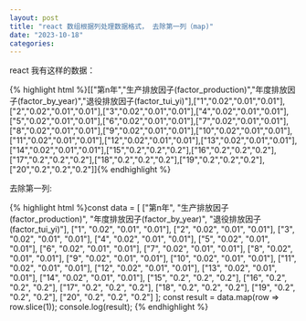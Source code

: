 ```yaml
---
layout: post
title: "react 数组根据列处理数据格式， 去除第一列（map)"
date: "2023-10-18"
categories: 
---
```

<p>react 我有这样的数据：</p>
{% highlight html %}[[&quot;第n年&quot;,&quot;生产排放因子(factor_production)&quot;,&quot;年度排放因子(factor_by_year)&quot;,&quot;退役排放因子(factor_tui_yi)&quot;],[&quot;1&quot;,&quot;0.02&quot;,&quot;0.01&quot;,&quot;0.01&quot;],[&quot;2&quot;,&quot;0.02&quot;,&quot;0.01&quot;,&quot;0.01&quot;],[&quot;3&quot;,&quot;0.02&quot;,&quot;0.01&quot;,&quot;0.01&quot;],[&quot;4&quot;,&quot;0.02&quot;,&quot;0.01&quot;,&quot;0.01&quot;],[&quot;5&quot;,&quot;0.02&quot;,&quot;0.01&quot;,&quot;0.01&quot;],[&quot;6&quot;,&quot;0.02&quot;,&quot;0.01&quot;,&quot;0.01&quot;],[&quot;7&quot;,&quot;0.02&quot;,&quot;0.01&quot;,&quot;0.01&quot;],[&quot;8&quot;,&quot;0.02&quot;,&quot;0.01&quot;,&quot;0.01&quot;],[&quot;9&quot;,&quot;0.02&quot;,&quot;0.01&quot;,&quot;0.01&quot;],[&quot;10&quot;,&quot;0.02&quot;,&quot;0.01&quot;,&quot;0.01&quot;],[&quot;11&quot;,&quot;0.02&quot;,&quot;0.01&quot;,&quot;0.01&quot;],[&quot;12&quot;,&quot;0.02&quot;,&quot;0.01&quot;,&quot;0.01&quot;],[&quot;13&quot;,&quot;0.02&quot;,&quot;0.01&quot;,&quot;0.01&quot;],[&quot;14&quot;,&quot;0.02&quot;,&quot;0.01&quot;,&quot;0.01&quot;],[&quot;15&quot;,&quot;0.2&quot;,&quot;0.2&quot;,&quot;0.2&quot;],[&quot;16&quot;,&quot;0.2&quot;,&quot;0.2&quot;,&quot;0.2&quot;],[&quot;17&quot;,&quot;0.2&quot;,&quot;0.2&quot;,&quot;0.2&quot;],[&quot;18&quot;,&quot;0.2&quot;,&quot;0.2&quot;,&quot;0.2&quot;],[&quot;19&quot;,&quot;0.2&quot;,&quot;0.2&quot;,&quot;0.2&quot;],[&quot;20&quot;,&quot;0.2&quot;,&quot;0.2&quot;,&quot;0.2&quot;]]{% endhighlight %}
<p>去除第一列:</p>
{% highlight html %}const data = [
[&quot;第n年&quot;, &quot;生产排放因子(factor_production)&quot;, &quot;年度排放因子(factor_by_year)&quot;, &quot;退役排放因子(factor_tui_yi)&quot;],
[&quot;1&quot;, &quot;0.02&quot;, &quot;0.01&quot;, &quot;0.01&quot;],
[&quot;2&quot;, &quot;0.02&quot;, &quot;0.01&quot;, &quot;0.01&quot;],
[&quot;3&quot;, &quot;0.02&quot;, &quot;0.01&quot;, &quot;0.01&quot;],
[&quot;4&quot;, &quot;0.02&quot;, &quot;0.01&quot;, &quot;0.01&quot;],
[&quot;5&quot;, &quot;0.02&quot;, &quot;0.01&quot;, &quot;0.01&quot;],
[&quot;6&quot;, &quot;0.02&quot;, &quot;0.01&quot;, &quot;0.01&quot;],
[&quot;7&quot;, &quot;0.02&quot;, &quot;0.01&quot;, &quot;0.01&quot;],
[&quot;8&quot;, &quot;0.02&quot;, &quot;0.01&quot;, &quot;0.01&quot;],
[&quot;9&quot;, &quot;0.02&quot;, &quot;0.01&quot;, &quot;0.01&quot;],
[&quot;10&quot;, &quot;0.02&quot;, &quot;0.01&quot;, &quot;0.01&quot;],
[&quot;11&quot;, &quot;0.02&quot;, &quot;0.01&quot;, &quot;0.01&quot;],
[&quot;12&quot;, &quot;0.02&quot;, &quot;0.01&quot;, &quot;0.01&quot;],
[&quot;13&quot;, &quot;0.02&quot;, &quot;0.01&quot;, &quot;0.01&quot;],
[&quot;14&quot;, &quot;0.02&quot;, &quot;0.01&quot;, &quot;0.01&quot;],
[&quot;15&quot;, &quot;0.2&quot;, &quot;0.2&quot;, &quot;0.2&quot;],
[&quot;16&quot;, &quot;0.2&quot;, &quot;0.2&quot;, &quot;0.2&quot;],
[&quot;17&quot;, &quot;0.2&quot;, &quot;0.2&quot;, &quot;0.2&quot;],
[&quot;18&quot;, &quot;0.2&quot;, &quot;0.2&quot;, &quot;0.2&quot;],
[&quot;19&quot;, &quot;0.2&quot;, &quot;0.2&quot;, &quot;0.2&quot;],
[&quot;20&quot;, &quot;0.2&quot;, &quot;0.2&quot;, &quot;0.2&quot;]
];
const result = data.map(row =&gt; row.slice(1));
console.log(result);
{% endhighlight %}
<p>&nbsp;</p>

